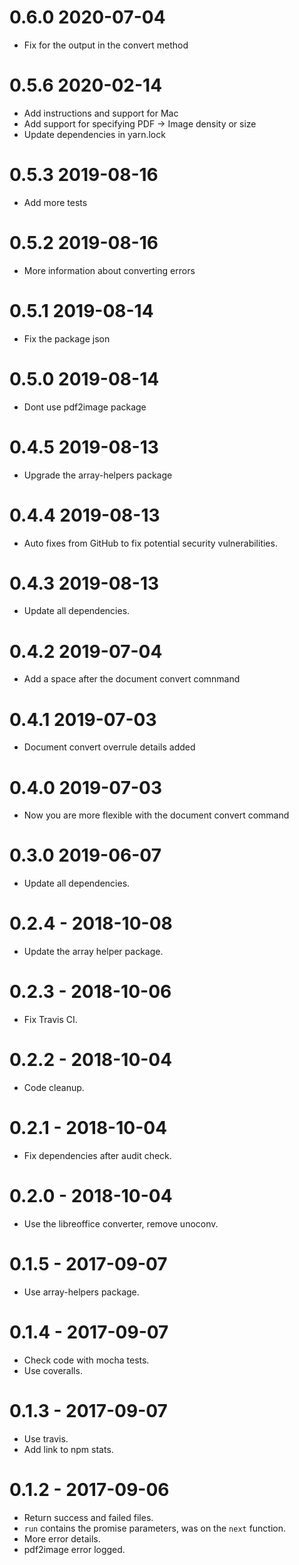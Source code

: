 0.6.0 2020-07-04
=====
* Fix for the output in the convert method

0.5.6 2020-02-14
=====
* Add instructions and support for Mac
* Add support for specifying PDF -> Image density or size
* Update dependencies in yarn.lock

0.5.3 2019-08-16
=====

* Add more tests

0.5.2 2019-08-16
=====

* More information about converting errors

0.5.1 2019-08-14
=====

* Fix the package json

0.5.0 2019-08-14
=====

* Dont use pdf2image package

0.4.5 2019-08-13
=====

* Upgrade the array-helpers package

0.4.4 2019-08-13
=====

* Auto fixes from GitHub to fix potential security vulnerabilities.

0.4.3 2019-08-13
=====

* Update all dependencies.

0.4.2 2019-07-04
=====

* Add a space after the document convert comnmand

0.4.1 2019-07-03
=====

* Document convert overrule details added

0.4.0 2019-07-03
=====

* Now you are more flexible with the document convert command

0.3.0 2019-06-07
=====

* Update all dependencies.

0.2.4 - 2018-10-08
=====

* Update the array helper package.

0.2.3 - 2018-10-06
=====

* Fix Travis CI.

0.2.2 - 2018-10-04
=====

* Code cleanup.

0.2.1 - 2018-10-04
=====

* Fix dependencies after audit check.

0.2.0 - 2018-10-04
=====

* Use the libreoffice converter, remove unoconv.

0.1.5 - 2017-09-07
=====

* Use array-helpers package.

0.1.4 - 2017-09-07
=====

* Check code with mocha tests.
* Use coveralls.

0.1.3 - 2017-09-07
=====

* Use travis.
* Add link to npm stats.

0.1.2 - 2017-09-06
=====

* Return success and failed files.
* `run` contains the promise parameters, was on the `next` function.
* More error details.
* pdf2image error logged.
